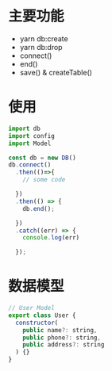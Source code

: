 # 主要功能

- yarn db:create
- yarn db:drop
- connect()
- end()
- save() & createTable()

# 使用

```javascript
import db
import config
import Model

const db = new DB()
db.connect()
  .then(()=>{
    // some code

  })
  .then(() => {
    db.end();

  })
  .catch((err) => {
    console.log(err)

  });
```

# 数据模型

```javascript
// User Model
export class User {
  constructor(
    public name?: string,
    public phone?: string,
    public address?: string
  ) {}
}
```